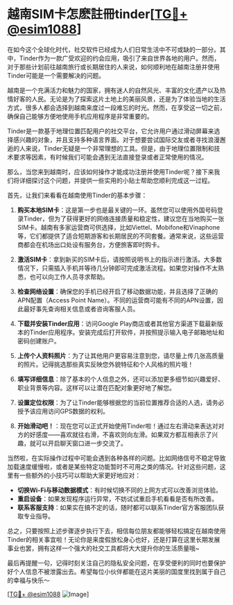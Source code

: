 # 越南SIM卡怎麽註冊tinder[[TG💪+ @esim1088](https://t.me/s/esim1088)]

在如今这个全球化时代，社交软件已经成为人们日常生活中不可或缺的一部分。其中，Tinder作为一款广受欢迎的约会应用，吸引了来自世界各地的用户。然而，对于那些计划前往越南旅行或长期居住的人来说，如何顺利地在越南注册并使用Tinder可能是一个需要解决的问题。

越南是一个充满活力和魅力的国家，拥有迷人的自然风光、丰富的文化遗产以及热情好客的人民。无论是为了探索这片土地上的美丽风景，还是为了体验当地的生活方式，很多人都会选择到越南来度过一段难忘的时光。然而，在享受这一切之前，确保自己能够方便地使用手机应用程序是非常重要的。

Tinder是一款基于地理位置匹配用户的社交平台，它允许用户通过滑动屏幕来选择感兴趣的对象，并且支持多种语言界面。对于想要尝试国际交友或者寻找浪漫邂逅的人来说，Tinder无疑是一个非常理想的工具。但是，由于地理位置限制和技术要求等因素，有时候我们可能会遇到无法直接登录或者正常使用的情况。

那么，当您来到越南时，应该如何操作才能成功注册并使用Tinder呢？接下来我们将详细探讨这个问题，并提供一些实用的小贴士帮助您顺利完成这一过程。

首先，让我们来看看在越南使用Tinder的基本步骤：

1. **购买本地SIM卡**：这是第一步也是最关键的一环。虽然您可以使用外国号码登录Tinder，但为了获得更好的网络连接质量和稳定性，建议您在当地购买一张SIM卡。越南有多家运营商可供选择，比如Viettel、Mobifone和Vinaphone等，它们都提供了适合短期游客和长期居民的不同套餐。通常来说，这些运营商都会在机场出口处设有服务台，方便旅客即时购卡。

2. **激活SIM卡**：拿到新买的SIM卡后，请按照说明书上的指示进行激活。大多数情况下，只需插入手机并等待几分钟即可完成激活流程。如果您对操作不太熟悉，也可以向工作人员寻求帮助。

3. **检查网络设置**：确保您的手机已经开启了移动数据功能，并且选择了正确的APN配置（Access Point Name）。不同的运营商可能有不同的APN设置，因此最好事先查询相关信息或者咨询客服人员。

4. **下载并安装Tinder应用**：访问Google Play商店或者其他官方渠道下载最新版本的Tinder应用程序。安装完成后打开软件，并按照提示输入电子邮箱地址和密码创建账户。

5. **上传个人资料照片**：为了让其他用户更容易注意到您，请尽量上传几张高质量的照片。记得挑选那些真实反映您外貌特征和个人风格的照片哦！

6. **填写详细信息**：除了基本的个人信息之外，还可以添加更多细节如兴趣爱好、职业背景等内容。这样可以让潜在匹配对象更好地了解您。

7. **设置定位权限**：为了让Tinder能够根据您的当前位置推荐合适的人选，请务必授予该应用访问GPS数据的权利。

8. **开始滑动吧！**：现在您可以正式开始使用Tinder啦！通过左右滑动来表达对对方的好感度——喜欢就往右滑，不喜欢则向左滑。如果双方都互相表示了兴趣，就可以开启聊天窗口进一步交流了。

当然啦，在实际操作过程中可能会遇到各种各样的问题。比如网络信号不稳定导致加载速度缓慢啦，或者是某些特定功能暂时不可用之类的情况。针对这些问题，这里有一些额外的小技巧可以帮助大家更好地应对：

- **切换Wi-Fi与移动数据模式**：有时候切换不同的上网方式可以改善浏览体验。
- **重启设备**：如果发现程序运行异常，不妨试试重启手机看看是否有所改善。
- **联系客服支持**：如果实在搞不定的话，随时都可以联系Tinder官方客服团队获取专业指导。

总之，只要按照上述步骤逐步执行下去，相信每位朋友都能够轻松搞定在越南使用Tinder的相关事宜啦！无论你是来度假放松身心也好，还是打算在这里长期发展事业也罢，拥有这样一个强大的社交工具都将大大提升你的生活质量哦~

最后再提醒一句，记得时刻关注自己的隐私安全问题，在享受便利的同时也要保护好个人信息不被泄露出去。希望每位小伙伴都能在这片美丽的国度里找到属于自己的幸福与快乐～

[[TG💪+ @esim1088](https://t.me/s/esim1088) ![Image](https://i.postimg.cc/4NQfJmqS/Snipaste-2025-05-13-00-14-12.png)]